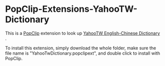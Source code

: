 # PopClip-Extensions-YahooTW-Dictionary

This is a [PopClip](http://pilotmoon.com/popclip/) extension to look up [YahooTW English-Chinese Dictionary](https://tw.dictionary.yahoo.com/) .   

To install this extension, simply download the whole folder, make sure the file name is "YahooTwDictionary.popclipext", and double click to install with PopClip.
